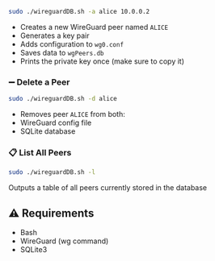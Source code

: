 
```bash
sudo ./wireguardDB.sh -a alice 10.0.0.2
```
- Creates a new WireGuard peer named `ALICE`
- Generates a key pair
- Adds configuration to `wg0.conf`
- Saves data to `wgPeers.db`
- Prints the private key once (make sure to copy it)

### ➖ Delete a Peer
```bash
sudo ./wireguardDB.sh -d alice
```
- Removes peer `ALICE` from both:
- WireGuard config file
- SQLite database

### 📋 List All Peers
```bash
sudo ./wireguardDB.sh -l
```
Outputs a table of all peers currently stored in the database

## ⚠️ Requirements
- Bash
- WireGuard (wg command)
- SQLite3